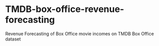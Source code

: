 # TMDB-box-office-revenue-forecasting
Revenue Forecasting of Box Office movie incomes on TMDB Box Office dataset
